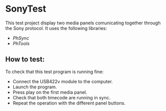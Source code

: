 SonyTest
==========

This test project display two media panels comunicating together through the Sony protocol.
It uses the following libraries:

- *PhSync*
- *PhTools*

How to test:
------------

To check that this test program is running fine:

- Connect the USB422v module to the computer.
- Launch the program.
- Press play on the first media panel.
- Check that both timecode are running in sync.
- Repeat the operation with the different panel buttons.

